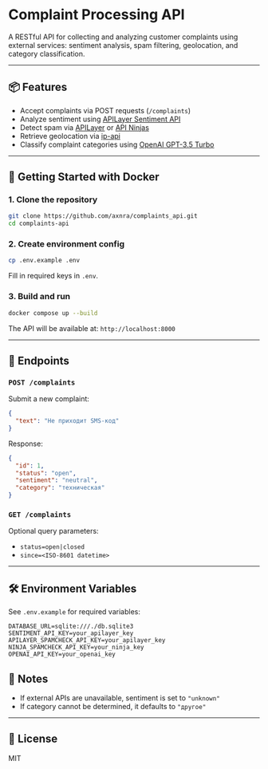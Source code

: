 # Complaint Processing API

A RESTful API for collecting and analyzing customer complaints using external services:
sentiment analysis, spam filtering, geolocation, and category classification.

---

## 📦 Features

- Accept complaints via POST requests (`/complaints`)
- Analyze sentiment using [APILayer Sentiment API](https://apilayer.com/marketplace/sentiment-analysis-api)
- Detect spam via [APILayer](https://apilayer.com/marketplace/spam-checker-api) or [API Ninjas](https://api-ninjas.com/api/spamcheck)
- Retrieve geolocation via [ip-api](http://ip-api.com/)
- Classify complaint categories using [OpenAI GPT-3.5 Turbo](https://platform.openai.com/docs/guides/gpt)

---

## 🚀 Getting Started with Docker

### 1. Clone the repository

```bash
git clone https://github.com/axnra/complaints_api.git
cd complaints-api
```

### 2. Create environment config

```bash
cp .env.example .env
```

Fill in required keys in `.env`.

### 3. Build and run

```bash
docker compose up --build
```

The API will be available at: `http://localhost:8000`

---

## 🔧 Endpoints

### `POST /complaints`

Submit a new complaint:

```json
{
  "text": "Не приходит SMS-код"
}
```

Response:

```json
{
  "id": 1,
  "status": "open",
  "sentiment": "neutral",
  "category": "техническая"
}
```

### `GET /complaints`

Optional query parameters:

- `status=open|closed`
- `since=<ISO-8601 datetime>`

---

## 🛠️ Environment Variables

See `.env.example` for required variables:

```dotenv
DATABASE_URL=sqlite:///./db.sqlite3
SENTIMENT_API_KEY=your_apilayer_key
APILAYER_SPAMCHECK_API_KEY=your_apilayer_key
NINJA_SPAMCHECK_API_KEY=your_ninja_key
OPENAI_API_KEY=your_openai_key
```


## 📎 Notes

- If external APIs are unavailable, sentiment is set to `"unknown"`
- If category cannot be determined, it defaults to `"другое"`

---

## 📄 License

MIT
